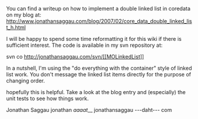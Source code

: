 You can find a writeup on how to implement a double linked list in coredata on my blog at:  
http://www.jonathansaggau.com/blog/2007/02/core_data_double_linked_list_h.html  

I will be happy to spend some time reformatting it for this wiki if there is sufficient interest.
The code is available in my svn repository at:

svn co http://jonathansaggau.com/svn/[[MOLinkedList]]

In a nutshell, I'm using the "do everything with the container" style of linked list work.  You don't message the linked list items directly for the purpose of changing order. 

hopefully this is helpful.  Take a look at the blog entry and (especially) the unit tests to see how things work.

Jonathan Saggau
jonathan _aaaat___ jonathansaggau ---daht--- com
